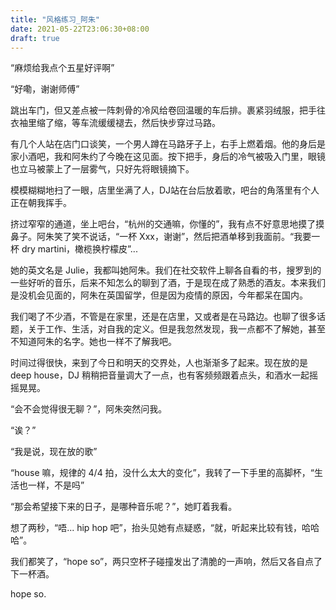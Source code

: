 ```yaml
---
title: "风格练习_阿朱"
date: 2021-05-22T23:06:30+08:00
draft: true
---
```


“麻烦给我点个五星好评啊”

“好嘞，谢谢师傅”

跳出车门，但又差点被一阵刺骨的冷风给卷回温暖的车后排。裹紧羽绒服，把手往衣袖里缩了缩，等车流缓缓褪去，然后快步穿过马路。

有几个人站在店门口谈笑，一个男人蹲在马路牙子上，右手上燃着烟。他的身后是家小酒吧，我和阿朱约了今晚在这见面。按下把手，身后的冷气被吸入门里，眼镜也立马被蒙上了一层雾气，只好先将眼镜摘下。

模模糊糊地扫了一眼，店里坐满了人，DJ站在台后放着歌，吧台的角落里有个人正在朝我挥手。

挤过窄窄的通道，坐上吧台，“杭州的交通嘛，你懂的”，我有点不好意思地摸了摸鼻子。阿朱笑了笑不说话，“一杯 Xxx，谢谢”，然后把酒单移到我面前。“我要一杯 dry martini，橄榄换柠檬皮”...

她的英文名是 Julie，我都叫她阿朱。我们在社交软件上聊各自看的书，搜罗到的一些好听的音乐，后来不知怎么的聊到了酒，于是现在成了熟悉的酒友。本来我们是没机会见面的，阿朱在英国留学，但是因为疫情的原因，今年都呆在国内。

我们喝了不少酒，不管是在家里，还是在店里，又或者是在马路边。也聊了很多话题，关于工作、生活，对自我的定义。但是我忽然发现，我一点都不了解她，甚至不知道阿朱的名字。她也一样不了解我吧。

时间过得很快，来到了今日和明天的交界处，人也渐渐多了起来。现在放的是 deep house，DJ 稍稍把音量调大了一点，也有客频频跟着点头，和酒水一起摇摇晃晃。

“会不会觉得很无聊？”，阿朱突然问我。

“诶？”

“我是说，现在放的歌”

“house 嘛，规律的 4/4 拍，没什么太大的变化”，我转了一下手里的高脚杯，“生活也一样，不是吗”

“那会希望接下来的日子，是哪种音乐呢？”，她盯着我看。

想了两秒，“唔... hip hop 吧”，抬头见她有点疑惑，“就，听起来比较有钱，哈哈哈”。

我们都笑了，“hope so”，两只空杯子碰撞发出了清脆的一声响，然后又各自点了下一杯酒。

hope so.

